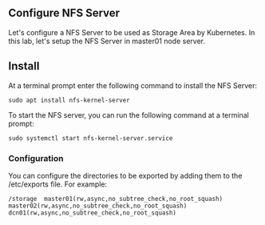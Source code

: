 ## Configure NFS Server

Let's configure a NFS Server to be used as Storage Area by Kubernetes. In this lab, let's setup the NFS Server in master01 node server.

## Install

At a terminal prompt enter the following command to install the NFS Server:

```
sudo apt install nfs-kernel-server
```

To start the NFS server, you can run the following command at a terminal prompt:

```
sudo systemctl start nfs-kernel-server.service
```

### Configuration

You can configure the directories to be exported by adding them to the /etc/exports file. For example:

```
/storage  master01(rw,async,no_subtree_check,no_root_squash)  master02(rw,async,no_subtree_check,no_root_squash) dcn01(rw,async,no_subtree_check,no_root_squash)
```
